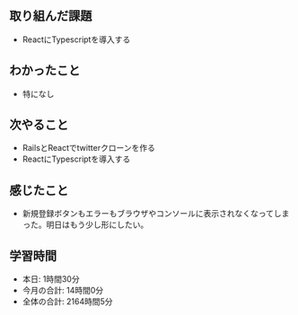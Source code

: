 ## 取り組んだ課題
- ReactにTypescriptを導入する
## わかったこと
- 特になし
## 次やること
- RailsとReactでtwitterクローンを作る
- ReactにTypescriptを導入する
## 感じたこと
- 新規登録ボタンもエラーもブラウザやコンソールに表示されなくなってしまった。明日はもう少し形にしたい。
## 学習時間
- 本日: 1時間30分
- 今月の合計: 14時間0分
- 全体の合計: 2164時間5分
